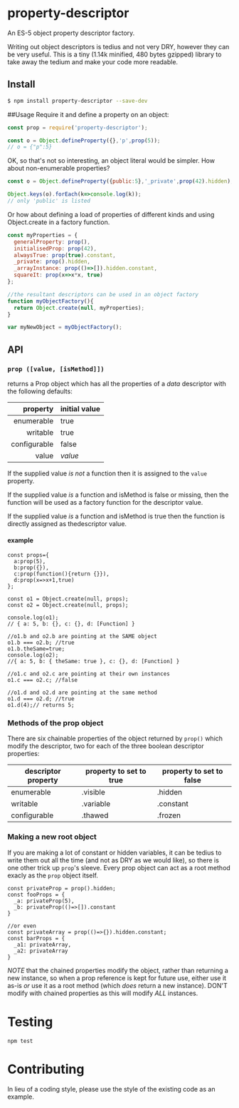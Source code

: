 # property-descriptor
An ES-5 object property descriptor factory.

Writing out object descriptors is tedius and not very DRY, however they can be very useful.  This is a tiny (1.14k minified, 480 bytes gzipped) library to take away the tedium and make your code more readable.

## Install
```bash
$ npm install property-descriptor --save-dev
```
##Usage
Require it and define a property on an object:
```javascript
const prop = require('property-descriptor');

const o = Object.defineProperty({},'p',prop(5));
// o = {"p":5}
```
OK, so that's not so interesting, an object literal would be simpler.  How about non-enumerable properties?
```javascript
const o = Object.defineProperty({public:5},'_private',prop(42).hidden);

Object.keys(o).forEach(k=>console.log(k));
// only 'public' is listed
```

Or how about defining a load of properties of different kinds and using Object.create in a factory function.
```javaScript
const myProperties = {
  generalProperty: prop(),
  initialisedProp: prop(42),
  alwaysTrue: prop(true).constant,
  _private: prop().hidden,
  _arrayInstance: prop(()=>[]).hidden.constant,
  squareIt: prop(x=>x*x, true)
};

//the resultant descriptors can be used in an object factory 
function myObjectFactory(){
  return Object.create(null, myProperties);
}

var myNewObject = myObjectFactory();
```
## API

### `prop ([value, [isMethod]])`
returns a Prop object which has all the properties of a _data_ descriptor with the following defaults:

|     property | initial value |
| -----------: | :------------ |
|   enumerable | true          |
|     writable | true          |
| configurable | false         |
|        value | _value_       |

If the supplied value _is not_ a function then it is assigned to the `value` property.

If the supplied value _is_ a function and isMethod is false or missing, then the function will be used as a factory function
for the descriptor value.

If the supplied value _is_ a function and isMethod is true then the function is directly assigned as thedescriptor value.

#### example
```
const props={
  a:prop(5),
  b:prop({}),
  c:prop(function(){return {}}),
  d:prop(x=>x+1,true)
};

const o1 = Object.create(null, props);
const o2 = Object.create(null, props);

console.log(o1);
// { a: 5, b: {}, c: {}, d: [Function] }

//o1.b and o2.b are pointing at the SAME object
o1.b === o2.b; //true
o1.b.theSame=true;
console.log(o2);
//{ a: 5, b: { theSame: true }, c: {}, d: [Function] }

//o1.c and o2.c are pointing at their own instances
o1.c === o2.c; //false

//o1.d and o2.d are pointing at the same method
o1.d === o2.d; //true
o1.d(4);// returns 5;

```

### Methods of the prop object
There are six chainable properties of the object returned by `prop()` which modify the descriptor, two for each of the 
three boolean descriptor properties: 

| descriptor property | property to set to true | property to set to false
| --- | --- | --- |
| enumerable | .visible | .hidden |
| writable | .variable | .constant |
| configurable | .thawed | .frozen |


### Making a new root object

If you are making a lot of constant or hidden variables, it can be tedius to write them out all the time (and not as DRY as we would like), so there is one other trick up `prop`'s sleeve.  Every prop object can act as a root method exacly as the `prop` object itself.

```
const privateProp = prop().hidden;
const fooProps = {
  _a: privateProp(5),
  _b: privateProp(()=>[]).constant
}

//or even
const privateArray = prop(()=>{}).hidden.constant;
const barProps = {
  _a1: privateArray,
  _a2: privateArray
}
```
_NOTE_ that the chained properties modify the object, rather than returning a new instance, so when a prop reference is kept
for future use, either use it as-is _or_ use it as a root method (which _does_ return a new instance).  DON'T modify with chained
properties as this will modify _ALL_ instances.

# Testing
```
npm test
```

# Contributing
In lieu of a coding style, please use the style of the existing code as an example.